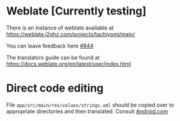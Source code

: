 # Weblate [Currently testing]
There is an instance of weblate available at https://weblate.j2ghz.com/projects/tachiyomi/main/

You can leave feedback here [#844](https://github.com/inorichi/tachiyomi/issues/844)

The translators guide can be found at https://docs.weblate.org/en/latest/user/index.html


# Direct code editing
File `app/src/main/res/values/strings.xml` should be copied over to appropriate directories and then translated.
Consult [Android.com](http://developer.android.com/training/basics/supporting-devices/languages.html#CreateDirs)